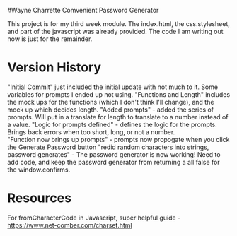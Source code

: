 

#Wayne Charrette Comvenient Password Generator

This project is for my third week module. The index.html, the css.stylesheet, and part of the javascript was already provided. The code I am writing out now is just for the remainder.


# Version History

"Initial Commit" just included the initial update with not much to it. Some variables for prompts I ended up not using. 
"Functions and Length" includes the mock ups for the functions (which I don't think I'll change), and the mock up which decides length. 
"Added prompts" - added the series of prompts. Will put in a translate for length to translate to a number instead of a value. 
"Logic for prompts defined" - defines the logic for the prompts. Brings back errors when too short, long, or not a number. \
"Function now brings up prompts" - prompts now propogate when you click the Generate Password button
"redid random characters into strings, password generates" - The password generator is now working! Need to add code, and keep the password generator from returning a all false for the window.confirms.

# Resources

For fromCharacterCode in Javascript, super helpful guide - https://www.net-comber.com/charset.html